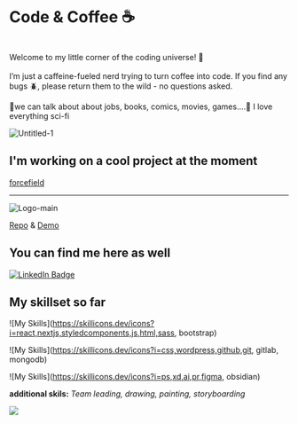 # Code & Coffee ☕️
 <br/>
Welcome to my little corner of the coding universe! 🚀 <br/> <br/>
I’m just a caffeine-fueled nerd trying to turn coffee into code. If you find any bugs 🪲, please return them to the wild - no questions asked. <br/>

💬we can talk about about jobs, books, comics, movies, games....🔭 I love everything sci-fi

![Untitled-1](https://github.com/user-attachments/assets/88b4ef13-a522-44c1-bda1-ded4b5bfb4cd)


## I'm working on a cool project at the moment 

[forcefield](https://www.forcefield-gray.vercel.app)

---


![Logo-main](https://github.com/user-attachments/assets/10171014-099b-41e6-9bad-0a42dc67795e)

<a href="https://github.com/StephMode/plant-pal">Repo</a> & <a href="https://rooted-capstone.vercel.app/home">Demo</a>


## You can find me here as well
<div id="badges">
  <a href="https://www.linkedin.com/in/levin-thiel-298004103/">
    <img src="https://img.shields.io/badge/LinkedIn-blue?style=for-the-badge&logo=linkedin&logoColor=white" alt="LinkedIn Badge"/>
  </a>
</div>

## My skillset so far 

![My Skills](https://skillicons.dev/icons?i=react,nextjs,styledcomponents,js,html,sass, bootstrap)

![My Skills](https://skillicons.dev/icons?i=css,wordpress,github,git, gitlab, mongodb)

![My Skills](https://skillicons.dev/icons?i=ps,xd,ai,pr,figma, obsidian)

**additional skils:** _Team leading, drawing, painting, storyboarding_

<div>
<a href="https://visitorbadge.io/status?path=https%3A%2F%2Fgithub.com%2Flevinthiel%2Flevinthiel%2Fedit%2Fmain%2FREADME.md"><img src="https://api.visitorbadge.io/api/visitors?path=https%3A%2F%2Fgithub.com%2Flevinthiel%2Flevinthiel%2Fedit%2Fmain%2FREADME.md&labelColor=%23697689&countColor=%23263759&style=flat&labelStyle=none" /></a>
</div>

